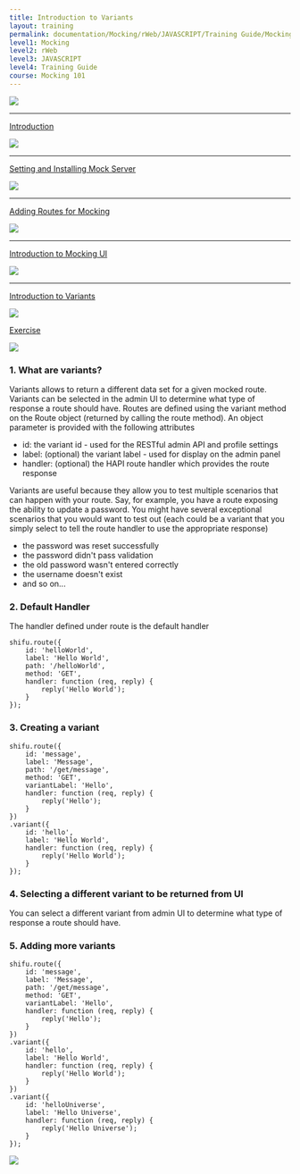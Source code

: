 ```yaml
---
title: Introduction to Variants
layout: training
permalink: documentation/Mocking/rWeb/JAVASCRIPT/Training Guide/Mocking 101/Introduction to Variants
level1: Mocking
level2: rWeb
level3: JAVASCRIPT
level4: Training Guide
course: Mocking 101
---
```

<div class="sidebar">
<div class="training-doc-link">
<div class ="training-doc-link-left">
<img class="training-doc-link-left__img" src="{{site.baseurl}}/images/training/checked.png" srcset="{{site.baseurl}}/images/training/checked%402x.png 2x, {{site.baseurl}}/images/training/checked%403x.png 3x" /><hr class="training-doc-link-left__hr training-doc-link-left__hr-completed" /></div>
<p class="training-doc-link__text">
<a class="training-doc-link__text-completed" href="./Introduction">Introduction</a></p>
</div>
<div class="training-doc-link">
<div class ="training-doc-link-left">
<img class="training-doc-link-left__img" src="{{site.baseurl}}/images/training/checked.png" srcset="{{site.baseurl}}/images/training/checked%402x.png 2x, {{site.baseurl}}/images/training/checked%403x.png 3x" /><hr class="training-doc-link-left__hr training-doc-link-left__hr-completed" /></div>
<p class="training-doc-link__text">
<a class="training-doc-link__text-completed" href="./Setting and Installing Mock Server">Setting and Installing Mock Server</a></p>
</div>
<div class="training-doc-link">
<div class ="training-doc-link-left">
<img class="training-doc-link-left__img" src="{{site.baseurl}}/images/training/checked.png" srcset="{{site.baseurl}}/images/training/checked%402x.png 2x, {{site.baseurl}}/images/training/checked%403x.png 3x" /><hr class="training-doc-link-left__hr training-doc-link-left__hr-completed" /></div>
<p class="training-doc-link__text">
<a class="training-doc-link__text-completed" href="./Adding Routes for Mocking">Adding Routes for Mocking</a></p>
</div>
<div class="training-doc-link">
<div class ="training-doc-link-left">
<img class="training-doc-link-left__img" src="{{site.baseurl}}/images/training/checked.png" srcset="{{site.baseurl}}/images/training/checked%402x.png 2x, {{site.baseurl}}/images/training/checked%403x.png 3x" /><hr class="training-doc-link-left__hr training-doc-link-left__hr-completed" /></div>
<p class="training-doc-link__text">
<a class="training-doc-link__text-completed" href="./Introduction to Mocking UI">Introduction to Mocking UI</a></p>
</div>
<div class="training-doc-link">
<div class ="training-doc-link-left">
<img class="training-doc-link-left__img" src="{{site.baseurl}}/images/training/actived.png" srcset="{{site.baseurl}}/images/training/actived%402x.png 2x, {{site.baseurl}}/images/training/actived%403x.png 3x" /><hr class="training-doc-link-left__hr training-doc-link-left__hr-pending" /></div>
<p class="training-doc-link__text">
<a class="training-doc-link__text-current" href="./Introduction to Variants">Introduction to Variants</a></p>
</div>
<div class="training-doc-link">
<div class ="training-doc-link-left">
<img class="training-doc-link-left__img" src="{{site.baseurl}}/images/training/unread.png" srcset="{{site.baseurl}}/images/training/unread%402x.png 2x, {{site.baseurl}}/images/training/unread%403x.png 3x" /></div>
<p class="training-doc-link__text">
<a class="training-doc-link__text-pending" href="./Exercise">Exercise</a></p>
</div>
</div>
<div class="training-doc-nav-btn">
<a href="./Introduction to Mocking UI"><img src="{{site.baseurl}}/images/training/btn-left.png" srcset="{{site.baseurl}}/images/training/btn-left%402x.png 2x, {{site.baseurl}}/images/training/btn-left%403x.png 3x" /></a>
</div>
<div class="training-content markdown">
<h3>1. What are variants?</h3>
<p>Variants allows to return a different data set for a given mocked route. Variants can be selected in the admin UI to determine what type of response a route should have. Routes are defined using the variant method on the Route object (returned by calling the route method). An object parameter is provided with the following attributes</p>
<ul>
<li>id: the variant id - used for the RESTful admin API and profile settings</li>
<li>label: (optional) the variant label - used for display on the admin panel</li>
<li>handler: (optional) the HAPI route handler which provides the route response</li>
</ul>
<p>Variants are useful because they allow you to test multiple scenarios that can happen with your route. Say, for example, you have a route exposing the ability to update a password. You might have several exceptional scenarios that you would want to test out (each could be a variant that you simply select to tell the route handler to use the appropriate response)</p>
<ul>
<li>the password was reset successfully</li>
<li>the password didn't pass validation</li>
<li>the old password wasn't entered correctly</li>
<li>the username doesn't exist</li>
<li>and so on...</li>
</ul>
<h3>2. Default Handler</h3>
<p>The handler defined under route is the default handler</p>
<pre><code class="language-js">shifu.route({
    id: 'helloWorld',
    label: 'Hello World',
    path: '/helloWorld',
    method: 'GET',
    handler: function (req, reply) {
        reply('Hello World');
    }
});
</code></pre>
<h3>3. Creating a variant</h3>
<pre><code class="language-js">shifu.route({
    id: 'message',
    label: 'Message',
    path: '/get/message',
    method: 'GET',
    variantLabel: 'Hello',
    handler: function (req, reply) {
        reply('Hello');
    }
})
.variant({
    id: 'hello',
    label: 'Hello World',
    handler: function (req, reply) {
        reply('Hello World');
    }
});
</code></pre>
<h3>4. Selecting a different variant to be returned from UI</h3>
<p>You can select a different variant from admin UI to determine what type of response a route should have.</p>
<h3>5. Adding more variants</h3>
<pre><code class="language-js">shifu.route({
    id: 'message',
    label: 'Message',
    path: '/get/message',
    method: 'GET',
    variantLabel: 'Hello',
    handler: function (req, reply) {
        reply('Hello');
    }
})
.variant({
    id: 'hello',
    label: 'Hello World',
    handler: function (req, reply) {
        reply('Hello World');
    }
})
.variant({
    id: 'helloUniverse',
    label: 'Hello Universe',
    handler: function (req, reply) {
        reply('Hello Universe');
    }
});
</code></pre>
</div>
<div class="training-doc-nav-btn">
<a href="./Exercise"><img src="{{site.baseurl}}/images/training/btn-right.png" srcset="{{site.baseurl}}/images/training/btn-right%402x.png 2x, {{site.baseurl}}/images/training/btn-right%403x.png 3x" /></a>
</div>

